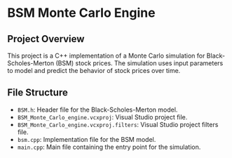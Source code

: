 
# BSM Monte Carlo Engine

## Project Overview

This project is a C++ implementation of a Monte Carlo simulation for Black-Scholes-Merton (BSM) stock prices. The simulation uses input parameters to model and predict the behavior of stock prices over time.

## File Structure

- `BSM.h`: Header file for the Black-Scholes-Merton model.
- `BSM_Monte_Carlo_engine.vcxproj`: Visual Studio project file.
- `BSM_Monte_Carlo_engine.vcxproj.filters`: Visual Studio project filters file.
- `bsm.cpp`: Implementation file for the BSM model.
- `main.cpp`: Main file containing the entry point for the simulation.


